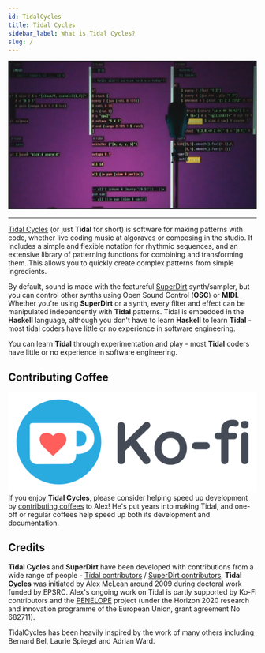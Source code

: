 ```yaml
---
id: TidalCycles
title: Tidal Cycles
sidebar_label: What is Tidal Cycles?
slug: /
---
```


![nutshell](tidalnutshell.png)

----

[Tidal Cycles](https://github.com/tidalcycles/Tidal) (or just **Tidal** for short) is software for making patterns with code, whether live coding music at algoraves or composing in the studio. It includes a simple and flexible notation
for rhythmic sequences, and an extensive library of patterning functions for combining and transforming them. This allows you to quickly create complex patterns from simple ingredients.

By default, sound is made with the featureful [SuperDirt](https://github.com/musikinformatik/SuperDirt)
synth/sampler, but you can control other synths using Open Sound
Control (**OSC**) or **MIDI**. Whether you're using **SuperDirt** or a synth, every
filter and effect can be manipulated independently with **Tidal**
patterns. Tidal is embedded in the **Haskell** language, although you don't have to learn **Haskell** to learn **Tidal** - most tidal coders have little or no experience in software engineering. 

You can learn **Tidal** through experimentation and play - most **Tidal**
coders have little or no experience in software engineering.

## Contributing Coffee

![coffee](kofi.png)
If you enjoy **Tidal Cycles**, please consider helping speed up development by [contributing coffees](http://ko-fi.com/yaxulive) to Alex! He's put years into making Tidal, and one-off or regular coffees help speed up both its development and documentation. 

## Credits

**Tidal Cycles** and **SuperDirt** have been developed with contributions from a wide range of people - [Tidal contributors](https://github.com/tidalcycles/Tidal/graphs/contributors) / [SuperDirt contributors](https://github.com/musikinformatik/SuperDirt/graphs/contributors). **Tidal Cycles** was initiated by Alex McLean around 2009 during doctoral work funded by EPSRC. Alex's ongoing work on Tidal is partly supported by Ko-Fi contributors and the [PENELOPE](https://penelope.hypotheses.org/) project (under the Horizon 2020 research and innovation programme of the European Union, grant agreement No 682711).

TidalCycles has been heavily inspired by the work of many others including Bernard Bel, Laurie Spiegel and Adrian Ward. 
